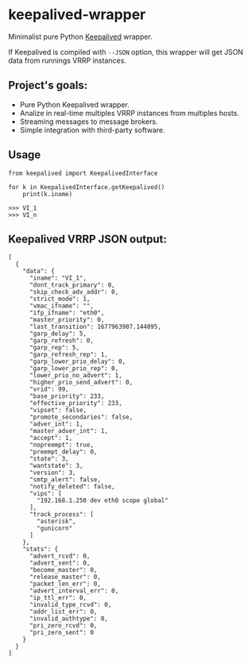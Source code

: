# keepalived-wrapper
Minimalist pure Python [Keepalived](https://keeaplived.org) wrapper.

If Keepalived is compiled with ```--JSON``` option, this wrapper will get JSON data from runnings VRRP instances.

## Project's goals:
- Pure Python Keepalived wrapper.
- Analize in real-time multiples VRRP instances from multiples hosts.
- Streaming messages to message brokers.
- Simple integration with third-party software.

## Usage
```
from keepalived import KeepalivedInterface

for k in KeepalivedInterface.getKeepalived()
    print(k.iname)
    
>>> VI_1
>>> VI_n
```

## Keepalived VRRP JSON output:
```
[
  {
    "data": {
      "iname": "VI_1",
      "dont_track_primary": 0,
      "skip_check_adv_addr": 0,
      "strict_mode": 1,
      "vmac_ifname": "",
      "ifp_ifname": "eth0",
      "master_priority": 0,
      "last_transition": 1677963907.144095,
      "garp_delay": 5,
      "garp_refresh": 0,
      "garp_rep": 5,
      "garp_refresh_rep": 1,
      "garp_lower_prio_delay": 0,
      "garp_lower_prio_rep": 0,
      "lower_prio_no_advert": 1,
      "higher_prio_send_advert": 0,
      "vrid": 99,
      "base_priority": 233,
      "effective_priority": 233,
      "vipset": false,
      "promote_secondaries": false,
      "adver_int": 1,
      "master_adver_int": 1,
      "accept": 1,
      "nopreempt": true,
      "preempt_delay": 0,
      "state": 3,
      "wantstate": 3,
      "version": 3,
      "smtp_alert": false,
      "notify_deleted": false,
      "vips": [
        "192.168.1.250 dev eth0 scope global"
      ],
      "track_process": [
        "asterisk",
        "gunicorn"
      ]
    },
    "stats": {
      "advert_rcvd": 0,
      "advert_sent": 0,
      "become_master": 0,
      "release_master": 0,
      "packet_len_err": 0,
      "advert_interval_err": 0,
      "ip_ttl_err": 0,
      "invalid_type_rcvd": 0,
      "addr_list_err": 0,
      "invalid_authtype": 0,
      "pri_zero_rcvd": 0,
      "pri_zero_sent": 0
    }
  }
]

```
